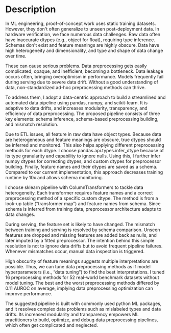 # Description

In ML engineering, proof-of-concept work uses static training datasets. However, they don't often generalize to unseen post-deployment data. In hardware verification, we face numerous data challenges. Raw data often have inaccurate dtypes (e.g., object for float), requiring type inference. Schemas don't exist and feature meanings are highly obscure. Data have high heterogeneity and dimensionality, and type and shape of data change over time.

These can cause serious problems. Data preprocessing gets easily complicated, opaque, and inefficient, becoming a bottleneck. Data leakage occurs often, bringing overoptimism in performance. Models frequently fail during serving due to severe data drift. Without a good understanding of data, non-standardized ad-hoc preprocessing methods can thrive. 

To address them, I adopt a data-centric approach to build a streamlined and automated data pipeline using pandas, numpy, and scikit-learn. It is adaptive to data drifts, and increases modularity, transparency, and efficiency of data preprocessing. The proposed pipeline consists of three key elements: schema inference, schema-based preprocessing building, and mismatch resolution. 

Due to ETL issues, all feature in raw data have object types. Because data are heterogeneous and feature meanings are obscure, true dtypes should be inferred and monitored. This also helps applying different preprocessing methods for each dtype. I choose pandas.api.types.infer_dtype because of its type granularity and capability to ignore nulls. Using this, I further infer numpy dtypes for correcting dtypes, and custom dtypes for preprocessor building. Finally, feature names and their dtypes are saved as a schema. Compared to our current implementation, this approach decreases training runtime by 10x and allows schema monitoring.

I choose sklearn pipeline with ColumnTransformers to tackle data heterogeneity. Each transformer requires feature names and a correct preprocessing method of a specific custom dtype. The method is from a look-up table (“transformer map”) and feature names from schema. Since schema is inferred from training data, preprocessor architecture adapts to data changes.

During serving, the feature set is likely to have changed. The mismatch between training and serving is resolved by schema comparison. Unseen features are dropped and missing features are added back as nulls, and later imputed by a fitted preprocessor. The intention behind this simple resolution is not to ignore data drifts but to avoid frequent pipeline failures. Whenever mismatches occur, manual data inspection is triggered.

High obscurity of feature meanings suggests multiple interpretations are possible. Thus, we can tune data preprocessing methods as if model hyperparameters (i.e., “data tuning”) to find the best interpretations. I tuned 16 preprocessing methods for 52 real-world benchmark datasets without model tuning. The best and the worst preprocessing methods differed by 0.11 AUROC on average, implying data preprocessing optimization can improve performance.

The suggested pipeline is built with commonly used python ML packages, and it resolves complex data problems such as mislabeled types and data drifts. Its increased modularity and transparency empowers ML practitioners to build, optimize, and debug data preprocessing pipelines, which often get complicated and neglected.